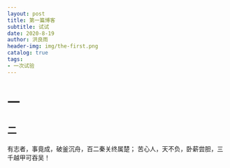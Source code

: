 ```yaml
---
layout: post
title: 第一篇博客
subtitle: 试试
date: 2020-8-19
author: 洪良雨
header-img: img/the-first.png
catalog: true
tags:
- 一次试验
---
```

# 一
## 二
有志者，事竟成，破釜沉舟，百二秦关终属楚；
苦心人，天不负，卧薪尝胆，三千越甲可吞吴！
